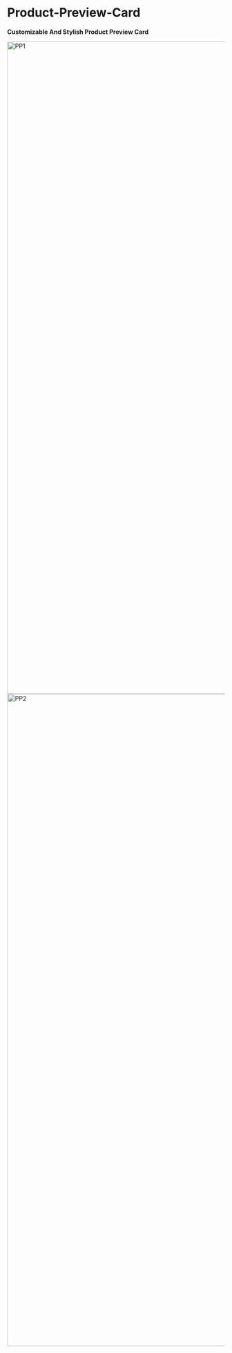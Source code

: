 # Product-Preview-Card
**Customizable And Stylish Product Preview Card**

<img width="1512" alt="PP1" src="https://github.com/MobinFazli/Product-Preview-Card/assets/126828525/46e825f6-17fb-459d-93ff-3a1cb05de255">

<img width="1512" alt="PP2" src="https://github.com/MobinFazli/Product-Preview-Card/assets/126828525/1b95953e-0020-4073-a5c2-5696c6806680">
